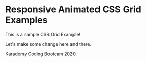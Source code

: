 # Responsive Animated CSS Grid Examples

This is a sample CSS Grid Example!

Let's make some change here and there.

Karademy Coding Bootcam 2020.

